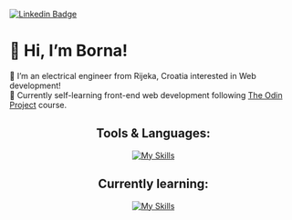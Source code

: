 [![Linkedin Badge](https://img.shields.io/badge/-Borna_Juriša-blue?style=flat&logo=Linkedin&logoColor=white)](https://www.linkedin.com/in/bornajurisa/)

# 👋 Hi, I’m Borna!

👀 I’m an electrical engineer from Rijeka, Croatia interested in Web development! <br />
🌱 Currently self-learning front-end web development following <a href="https://www.theodinproject.com/paths">The Odin Project<a/> course.

<div align="center">
  
## Tools & Languages:<br />
[![My Skills](https://skillicons.dev/icons?i=git,webpack,html,css,js,mysql)](https://skillicons.dev)

## Currently learning:<br />
[![My Skills](https://skillicons.dev/icons?i=nodejs,react,next)](https://skillicons.dev) 
  
</div>
